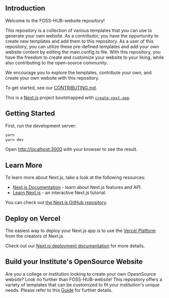 ## Introduction

Welcome to the FOSS-HUB-website repository!

This repository is a collection of various templates that you can use to generate your own website. As a contributor, you have the opportunity to create new templates and add them to this repository. As a user of this repository, you can utilize these pre-defined templates and add your own website content by editing the main.config.ts file. With this repository, you have the freedom to create and customize your website to your liking, while also contributing to the open-source community.

We encourage you to explore the templates, contribute your own, and create your own website with this repository.

To get started, see our [CONTRIBUTING.md](./CONTRIBUTING.md).

This is a [Next.js](https://nextjs.org/) project bootstrapped with [`create-next-app`](https://github.com/vercel/next.js/tree/canary/packages/create-next-app).

## Getting Started

First, run the development server:

```bash
yarn
yarn dev
```

Open [http://localhost:3000](http://localhost:3000) with your browser to see the result.

## Learn More

To learn more about Next.js, take a look at the following resources:

- [Next.js Documentation](https://nextjs.org/docs) - learn about Next.js features and API.
- [Learn Next.js](https://nextjs.org/learn) - an interactive Next.js tutorial.

You can check out [the Next.js GitHub repository](https://github.com/vercel/next.js/).

## Deploy on Vercel

The easiest way to deploy your Next.js app is to use the [Vercel Platform](https://vercel.com/new?utm_medium=default-template&filter=next.js&utm_source=create-next-app&utm_campaign=create-next-app-readme) from the creators of Next.js.

Check out our [Next.js deployment documentation](https://nextjs.org/docs/deployment) for more details.

## Build your Institute's OpenSource Website

Are you a college or institution looking to create your own OpesnSource website? Look no further than FOSS-HUB-website! This repository offers a variety of templates that can be customized to fit your institution's unique needs. Please refer to this [Guide](./institution-guide.md) for further details.
